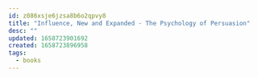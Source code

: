 ```yaml
---
id: z086xsje6jzsa8b6o2qpvy8
title: "Influence, New and Expanded - The Psychology of Persuasion"
desc: ""
updated: 1658723901692
created: 1658723896958
tags:
  - books
---
```


